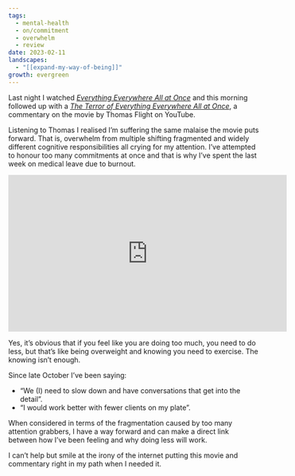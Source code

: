 ```yaml
---
tags:
  - mental-health
  - on/commitment
  - overwhelm
  - review
date: 2023-02-11
landscapes:
  - "[[expand-my-way-of-being]]"
growth: evergreen
---
```

Last night I watched _[Everything Everywhere All at Once](https://www.imdb.com/title/tt6710474/)_ and this morning followed up with a _[The Terror of Everything Everywhere All at Once](https://youtu.be/VvclV0_o0JE)_, a commentary on the movie by Thomas Flight on YouTube.

Listening to Thomas I realised I’m suffering the same malaise the movie puts forward. That is, overwhelm from multiple shifting fragmented and widely different cognitive responsibilities all crying for my attention. I’ve attempted to honour too many commitments at once and that is why I’ve spent the last week on medical leave due to burnout.

<iframe width="560" height="315" src="https://www.youtube.com/embed/VvclV0_o0JE?si=qK1iHGlsxT1CS8kZ" title="YouTube video player" frameborder="0" allow="accelerometer; autoplay; clipboard-write; encrypted-media; gyroscope; picture-in-picture; web-share" allowfullscreen></iframe>

Yes, it’s obvious that if you feel like you are doing too much, you need to do less, but that’s like being overweight and knowing you need to exercise. The knowing isn’t enough.

Since late October I’ve been saying:
- “We (I) need to slow down and have conversations that get into the detail”.
- “I would work better with fewer clients on my plate”.

When considered in terms of the fragmentation caused by too many attention grabbers, I have a way forward and can make a direct link between how I’ve been feeling and why doing less will work.

I can’t help but smile at the irony of the internet putting this movie and commentary right in my path when I needed it.